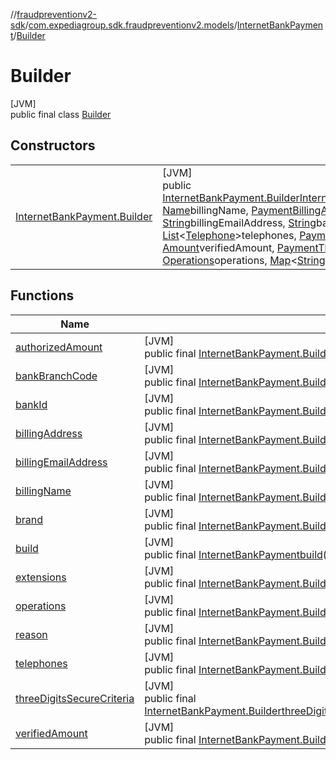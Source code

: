 //[fraudpreventionv2-sdk](../../../../index.md)/[com.expediagroup.sdk.fraudpreventionv2.models](../../index.md)/[InternetBankPayment](../index.md)/[Builder](index.md)

# Builder

[JVM]\
public final class [Builder](index.md)

## Constructors

| | |
|---|---|
| [InternetBankPayment.Builder](-internet-bank-payment.-builder.md) | [JVM]<br>public [InternetBankPayment.Builder](index.md)[InternetBankPayment.Builder](-internet-bank-payment.-builder.md)([Payment.Brand](../../-payment/-brand/index.md)brand, [Name](../../-name/index.md)billingName, [PaymentBillingAddress](../../-payment-billing-address/index.md)billingAddress, [String](https://docs.oracle.com/javase/8/docs/api/java/lang/String.html)billingEmailAddress, [String](https://docs.oracle.com/javase/8/docs/api/java/lang/String.html)bankId, [String](https://docs.oracle.com/javase/8/docs/api/java/lang/String.html)bankBranchCode, [List](https://docs.oracle.com/javase/8/docs/api/java/util/List.html)&lt;[Telephone](../../-telephone/index.md)&gt;telephones, [PaymentReason](../../-payment-reason/index.md)reason, [Amount](../../-amount/index.md)authorizedAmount, [Amount](../../-amount/index.md)verifiedAmount, [PaymentThreeDSCriteria](../../-payment-three-d-s-criteria/index.md)threeDigitsSecureCriteria, [Operations](../../-operations/index.md)operations, [Map](https://docs.oracle.com/javase/8/docs/api/java/util/Map.html)&lt;[String](https://docs.oracle.com/javase/8/docs/api/java/lang/String.html), [String](https://docs.oracle.com/javase/8/docs/api/java/lang/String.html)&gt;extensions) |

## Functions

| Name | Summary |
|---|---|
| [authorizedAmount](authorized-amount.md) | [JVM]<br>public final [InternetBankPayment.Builder](index.md)[authorizedAmount](authorized-amount.md)([Amount](../../-amount/index.md)authorizedAmount) |
| [bankBranchCode](bank-branch-code.md) | [JVM]<br>public final [InternetBankPayment.Builder](index.md)[bankBranchCode](bank-branch-code.md)([String](https://docs.oracle.com/javase/8/docs/api/java/lang/String.html)bankBranchCode) |
| [bankId](bank-id.md) | [JVM]<br>public final [InternetBankPayment.Builder](index.md)[bankId](bank-id.md)([String](https://docs.oracle.com/javase/8/docs/api/java/lang/String.html)bankId) |
| [billingAddress](billing-address.md) | [JVM]<br>public final [InternetBankPayment.Builder](index.md)[billingAddress](billing-address.md)([PaymentBillingAddress](../../-payment-billing-address/index.md)billingAddress) |
| [billingEmailAddress](billing-email-address.md) | [JVM]<br>public final [InternetBankPayment.Builder](index.md)[billingEmailAddress](billing-email-address.md)([String](https://docs.oracle.com/javase/8/docs/api/java/lang/String.html)billingEmailAddress) |
| [billingName](billing-name.md) | [JVM]<br>public final [InternetBankPayment.Builder](index.md)[billingName](billing-name.md)([Name](../../-name/index.md)billingName) |
| [brand](brand.md) | [JVM]<br>public final [InternetBankPayment.Builder](index.md)[brand](brand.md)([Payment.Brand](../../-payment/-brand/index.md)brand) |
| [build](build.md) | [JVM]<br>public final [InternetBankPayment](../index.md)[build](build.md)() |
| [extensions](extensions.md) | [JVM]<br>public final [InternetBankPayment.Builder](index.md)[extensions](extensions.md)([Map](https://docs.oracle.com/javase/8/docs/api/java/util/Map.html)&lt;[String](https://docs.oracle.com/javase/8/docs/api/java/lang/String.html), [String](https://docs.oracle.com/javase/8/docs/api/java/lang/String.html)&gt;extensions) |
| [operations](operations.md) | [JVM]<br>public final [InternetBankPayment.Builder](index.md)[operations](operations.md)([Operations](../../-operations/index.md)operations) |
| [reason](reason.md) | [JVM]<br>public final [InternetBankPayment.Builder](index.md)[reason](reason.md)([PaymentReason](../../-payment-reason/index.md)reason) |
| [telephones](telephones.md) | [JVM]<br>public final [InternetBankPayment.Builder](index.md)[telephones](telephones.md)([List](https://docs.oracle.com/javase/8/docs/api/java/util/List.html)&lt;[Telephone](../../-telephone/index.md)&gt;telephones) |
| [threeDigitsSecureCriteria](three-digits-secure-criteria.md) | [JVM]<br>public final [InternetBankPayment.Builder](index.md)[threeDigitsSecureCriteria](three-digits-secure-criteria.md)([PaymentThreeDSCriteria](../../-payment-three-d-s-criteria/index.md)threeDigitsSecureCriteria) |
| [verifiedAmount](verified-amount.md) | [JVM]<br>public final [InternetBankPayment.Builder](index.md)[verifiedAmount](verified-amount.md)([Amount](../../-amount/index.md)verifiedAmount) |
